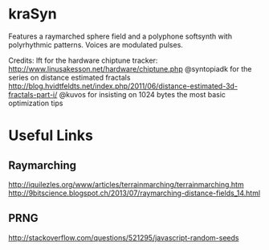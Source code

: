 # kraSyn

Features a raymarched sphere field and a polyphone softsynth with polyrhythmic patterns.
Voices are modulated pulses.

Credits:
lft for the hardware chiptune tracker: http://www.linusakesson.net/hardware/chiptune.php
@syntopiadk for the series on distance estimated fractals http://blog.hvidtfeldts.net/index.php/2011/06/distance-estimated-3d-fractals-part-i/
@kuvos for insisting on 1024 bytes the most basic optimization tips


# Useful Links
## Raymarching
http://iquilezles.org/www/articles/terrainmarching/terrainmarching.htm
http://9bitscience.blogspot.ch/2013/07/raymarching-distance-fields_14.html

## PRNG
http://stackoverflow.com/questions/521295/javascript-random-seeds
